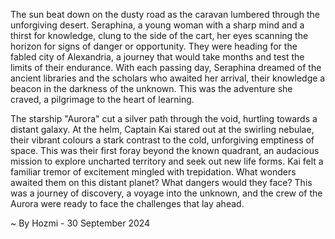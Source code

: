 
The sun beat down on the dusty road as the caravan lumbered through the unforgiving desert.  Seraphina, a young woman with a sharp mind and a thirst for knowledge, clung to the side of the cart, her eyes scanning the horizon for signs of danger or opportunity.  They were heading for the fabled city of Alexandria, a journey that would take months and test the limits of their endurance.  With each passing day, Seraphina dreamed of the ancient libraries and the scholars who awaited her arrival, their knowledge a beacon in the darkness of the unknown.  This was the adventure she craved, a pilgrimage to the heart of learning.

The starship "Aurora" cut a silver path through the void, hurtling towards a distant galaxy.  At the helm, Captain Kai stared out at the swirling nebulae, their vibrant colours a stark contrast to the cold, unforgiving emptiness of space.  This was their first foray beyond the known quadrant, an audacious mission to explore uncharted territory and seek out new life forms.  Kai felt a familiar tremor of excitement mingled with trepidation.  What wonders awaited them on this distant planet?  What dangers would they face?  This was a journey of discovery, a voyage into the unknown, and the crew of the Aurora were ready to face the challenges that lay ahead. 

~ By Hozmi - 30 September 2024
